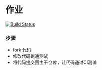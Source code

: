 # 作业
[![Build Status](https://travis-ci.org/junhoo/homework1.svg?branch=master)](https://travis-ci.org/junhoo/homework1)
### 步骤

* fork 代码
* 修改代码跑通测试
* 将代码提交回主干仓库，让代码通过CI测试
